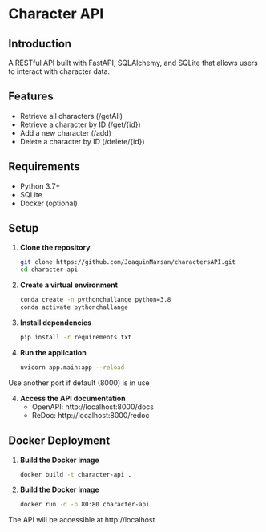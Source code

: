 # Character API

## Introduction

A RESTful API built with FastAPI, SQLAlchemy, and SQLite that allows users to interact with character data.

## Features

- Retrieve all characters (/getAll)
- Retrieve a character by ID (/get/{id})
- Add a new character (/add)
- Delete a character by ID (/delete/{id})

## Requirements

- Python 3.7+
- SQLite
- Docker (optional)

## Setup

1. **Clone the repository**

   ```bash
   git clone https://github.com/JoaquinMarsan/charactersAPI.git
   cd character-api
2. **Create a virtual environment**
    ```bash
    conda create -n pythonchallange python=3.8
    conda activate pythonchallange
3. **Install dependencies**
    ```bash
    pip install -r requirements.txt
4. **Run the application**
    ```bash
    uvicorn app.main:app --reload
Use another port if default (8000) is in use

4. **Access the API documentation**
    - OpenAPI: http://localhost:8000/docs
    - ReDoc: http://localhost:8000/redoc

## Docker Deployment

1. **Build the Docker image**
    ```bash
    docker build -t character-api .
2. **Build the Docker image**
    ```bash
    docker run -d -p 80:80 character-api
The API will be accessible at http://localhost
